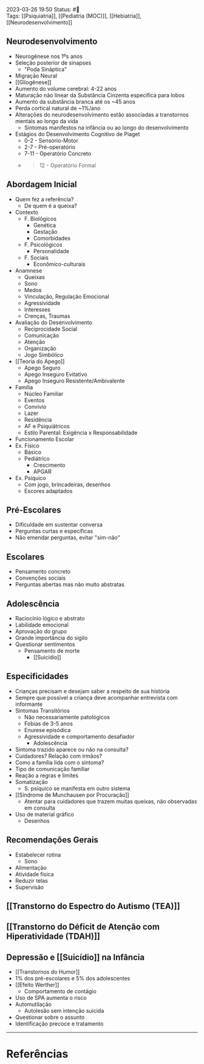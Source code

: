 2023-03-26 19:50
Status: #🌱   
Tags: [[Psiquiatria]], [[Pediatria (MOC)]], [[Hebiatria]], [[Neurodesenvolvimento]]
<br/>
## Neurodesenvolvimento
- Neurogênese nos 1ºs anos
- Seleção posterior de sinapses
	- "Poda Sináptica"
- Migração Neural
- [[Gliogênese]]
- Aumento do volume cerebral: 4-22 anos
- Maturação não linear da Substância Cinzenta específica para lobos
- Aumento da substância branca até os ~45 anos
- Perda cortical natural de ~1%/ano
- Alterações do neurodesenvolvimento estão associadas a transtornos mentais ao longo da vida
	- Sintomas manifestos na infância ou ao longo do desenvolvimento
- Estágios do Desenvolvimento Cognitivo de Piaget
	- 0-2 - Sensório-Motor
	- 2-7 - Pré-operatório
	- 7-11 - Operatório Concreto
	- >12 - Operatório Formal
## Abordagem Inicial
- Quem fez a referência?
	- De quem é a queixa?
- Contexto
	- F. Biológicos
		- Genética
		- Gestação
		- Comorbidades
	- F. Psicológicos
		- Personalidade
	- F. Sociais
		- Econômico-culturais
- Anamnese
	- Queixas
	- Sono
	- Medos
	- Vinculação, Regulação Emocional
	- Agressividade
	- Interesses
	- Crenças, Traumas
- Avaliação do Desenvolvimento
	- Reciprocidade Social
	- Comunicação
	- Atenção
	- Organização
	- Jogo Simbólico
- [[Teoria do Apego]]
	- Apego Seguro
	- Apego Inseguro Evitativo
	- Apego Inseguro Resistente/Ambivalente
- Família
	- Núcleo Familiar
	- Eventos
	- Convívio
	- Lazer
	- Residência
	- AF e Psiquiátricos
	- Estilo Parental: Exigência x Responsabilidade
- Funcionamento Escolar
- Ex. Físico
	- Básico
	- Pediátrico
		- Crescimento
		- APGAR
- Ex. Psíquico
	- Com jogo, brincadeiras, desenhos
	- Escores adaptados
## Pré-Escolares
- Dificuldade em sustentar conversa
- Perguntas curtas e específicas
- Não emendar perguntas, evitar "sim-não"
## Escolares
- Pensamento concreto
- Convenções sociais
- Perguntas abertas mas não muito abstratas
## Adolescência
- Raciocínio lógico e abstrato
- Labilidade emocional
- Aprovação do grupo
- Grande importância do sigilo
- Questionar sentimentos
	- Pensamento de morte
		- [[Suicídio]]
## Especificidades
- Crianças precisam e desejam saber a respeito de sua história
- Sempre que possível a criança deve acompanhar entrevista com informante
- Sintomas Transitórios
	- Não necessariamente patológicos
	- Fobias de 3-5 anos
	- Enurese episódica
	- Agressividade e comportamento desafiador
		- Adolescência
- Sintoma trazido aparece ou não na consulta?
- Cuidadores? Relação com irmãos?
- Como a família lida com o sintoma?
- Tipo de comunicação familiar
- Reação a regras e limites
- Somatização
	- S. psíquico se manifesta em outro sistema
- [[Síndrome de Munchausen por Procuração]]
	- Atentar para cuidadores que trazem muitas queixas, não observadas em consulta
- Uso de material gráfico
	- Desenhos
## Recomendações Gerais
- Estabelecer rotina
	- Sono
- Alimentação
- Atividade física
- Reduzir telas
- Supervisão
## [[Transtorno do Espectro do Autismo (TEA)]]
## [[Transtorno do Déficit de Atenção com Hiperatividade (TDAH)]]
## Depressão e [[Suicídio]] na Infância
- [[Transtornos do Humor]]
- 1% dos pré-escolares e 5% dos adolescentes
- [[Efeito Werther]]
	- Comportamento de contágio
- Uso de SPA aumenta o risco
- Automutilação
	- Autolesão sem intenção suicida
- Questionar sobre o assunto
- Identificação precoce e tratamento
____
# Referências

